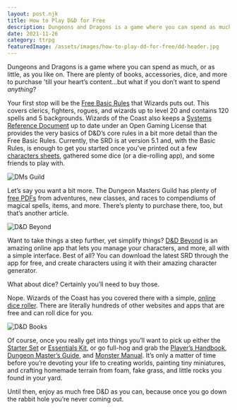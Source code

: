 ```yaml
---
layout: post.njk
title: How to Play D&D for Free
description: Dungeons and Dragons is a game where you can spend as much, or as little, as you like on. There are plenty of books, accessories, dice, and more to purchase ’till your heart’s content…but what if you don’t want to spend anything?
date: 2021-11-26
category: ttrpg
featuredImage: /assets/images/how-to-play-dd-for-free/dd-header.jpg
---
```

Dungeons and Dragons is a game where you can spend as much, or as little, as you like on. There are plenty of books, accessories, dice, and more to purchase ’till your heart’s content…but what if you don’t want to spend *anything*?

Your first stop will be the [Free Basic Rules](https://dnd.wizards.com/articles/features/basicrules) that Wizards puts out. This covers clerics, fighters, rogues, and wizards up to level 20 and contains 120 spells and 5 backgrounds. Wizards of the Coast also keeps a [Systems Reference Document](https://dnd.wizards.com/articles/features/systems-reference-document-srd) up to date under an Open Gaming License that provides the very basics of D&D’s core rules in a bit more detail than the Free Basic Rules. Currently, the SRD is at version 5.1 and, with the Basic Rules, is enough to get you started once you’ve printed out a few [characters sheets](https://dnd.wizards.com/charactersheets), gathered some dice (or a die-rolling app), and some friends to play with.

<img src="/assets/images//how-to-play-dd-for-free/DMsGuild-Logo.png" alt="DMs Guild"/>

Let’s say you want a bit more. The Dungeon Masters Guild has plenty of [free PDFs](https://www.dmsguild.com/browse.php?filters=0_0_0_0_0_45462_0_0&pto=0&pfrom=0&affiliate_id=211618) from adventures, new classes, and races to compendiums of magical spells, items, and more. There’s plenty to purchase there, too, but that’s another article.

<img src="/assets/images//how-to-play-dd-for-free/dd-beyond.png" alt="D&D Beyond"/>

Want to take things a step further, yet simplify things? [D&D Beyond](https://www.dndbeyond.com/) is an amazing online app that lets you manage your characters, and more, all with a simple interface. Best of all? You can download the latest SRD through the app for free, and create characters using it with their amazing character generator.

What about dice? Certainly you’ll need to buy those.

Nope. Wizards of the Coast has you covered there with a simple, [online dice roller](https://www.wizards.com/dnd/dice/dice.htm). There are literally hundreds of other websites and apps that are free and can roll dice for you.

<img src="/assets/images//how-to-play-dd-for-free/dd-covers.png" alt="D&D Books"/>

Of course, once you really get into things you’ll want to pick up either the [Starter Set](https://amzn.to/2ZrOjuR) or [Essentials Kit](https://amzn.to/3p6A5In), or go full-hog and grab the [Player’s Handbook](https://amzn.to/3cPZjVQ), [Dungeon Master’s Guide](https://amzn.to/3o3BikN), and [Monster Manual](https://amzn.to/3CVIxiE). It’s only a matter of time before you’re devoting your life to creating worlds, painting tiny miniatures, and crafting homemade terrain from foam, fake grass, and little rocks you found in your yard.

Until then, enjoy as much free D&D as you can, because once you go down the rabbit hole you’re never coming out.